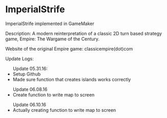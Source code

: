 # ImperialStrife
ImperialStrife implemented in GameMaker

Description: A modern reinterpretation of a classic 2D turn based strategy game, Empire: The Wargame of the Century.

Website of the original Empire game: classicempire(dot)com

Update Logs:
<ul>
Update 05.31.16:
<li>
Setup Github
</li><li>
Made sure function that creates islands works correctly
</li></ul><ul>
Update 06.08.16
<li>
Create function to write map to screen
</li></ul><ul>
Update 06.10.16
<li>
Actually creating function to write map to screen
</li></ul>
